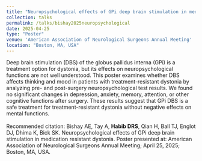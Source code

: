 ```yaml
---	
title: "Neuropsychological effects of GPi deep brain stimulation in medication resistant dystonia"	
collection: talks	
permalink: /talks/bishay2025neuropsychological 
date: 2025-04-25
type: "Poster"
venue: 'American Association of Neurological Surgeons Annual Meeting'
location: "Boston, MA, USA"
---	
```

Deep brain stimulation (DBS) of the globus pallidus interna (GPi) is a treatment option for dystonia, but its effects on neuropsychological functions are not well understood. This poster examines whether DBS affects thinking and mood in patients with treatment-resistant dystonia by analyzing pre- and post-surgery neuropsychological test results. We found no significant changes in depression, anxiety, memory, attention, or other cognitive functions after surgery. These results suggest that GPi DBS is a safe treatment for treatment-resistant dystonia without negative effects on mental functions.
<br><br>
Recommended citation: Bishay AE, Tay A, **Habib DRS**, Qian H, Ball TJ, Englot DJ, Dhima K, Bick SK. Neuropsychological effects of GPi deep brain stimulation in medication resistant dystonia. Poster presented at: American Association of Neurological Surgeons Annual Meeting; April 25, 2025; Boston, MA, USA. 
<br><br>
